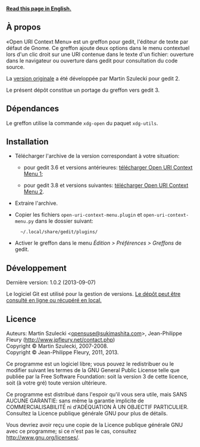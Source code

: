 <p lang="en"><strong><a hreflang="en" href="http://www.jpfleury.net/en/software/open-uri-context-menu.php">Read this page in English.</a></strong></p>

## À propos

«Open URI Context Menu» est un greffon pour gedit, l'éditeur de texte par défaut de Gnome. Ce greffon ajoute deux options dans le menu contextuel lors d'un clic droit sur une URI contenue dans le texte d'un fichier: ouverture dans le navigateur ou ouverture dans gedit pour consultation du code source.

La [version originale](http://wiki.sukimashita.com/GEdit_Plugins) a été développée par Martin Szulecki pour gedit 2.

Le présent dépôt constitue un portage du greffon vers gedit 3.

## Dépendances

Le greffon utilise la commande `xdg-open` du paquet `xdg-utils`.

## Installation

- Télécharger l'archive de la version correspondant à votre situation:

	- pour gedit 3.6 et versions antérieures: [télécharger Open URI Context Menu 1](https://gitorious.org/projets-divers/open-uri-context-menu/archive/v1.zip);
	
	- pour gedit 3.8 et versions suivantes: [télécharger Open URI Context Menu 2](https://gitorious.org/projets-divers/open-uri-context-menu/archive/master.zip).

- Extraire l'archive.

- Copier les fichiers `open-uri-context-menu.plugin` et `open-uri-context-menu.py` dans le dossier suivant:

		~/.local/share/gedit/plugins/

- Activer le greffon dans le menu *Édition > Préférences > Greffons* de gedit.

## Développement

Dernière version: 1.0.2 (2013-09-07)

Le logiciel Git est utilisé pour la gestion de versions. [Le dépôt peut être consulté en ligne ou récupéré en local.](https://gitorious.org/projets-divers/open-uri-context-menu)

## Licence

Auteurs: Martin Szulecki <<opensuse@sukimashita.com>>, Jean-Philippe Fleury (<http://www.jpfleury.net/contact.php>)  
Copyright © Martin Szulecki, 2007-2008.  
Copyright © Jean-Philippe Fleury, 2011, 2013.

Ce programme est un logiciel libre; vous pouvez le redistribuer ou le
modifier suivant les termes de la GNU General Public License telle que
publiée par la Free Software Foundation: soit la version 3 de cette
licence, soit (à votre gré) toute version ultérieure.

Ce programme est distribué dans l'espoir qu'il vous sera utile, mais SANS
AUCUNE GARANTIE: sans même la garantie implicite de COMMERCIALISABILITÉ
ni d'ADÉQUATION À UN OBJECTIF PARTICULIER. Consultez la Licence publique
générale GNU pour plus de détails.

Vous devriez avoir reçu une copie de la Licence publique générale GNU avec
ce programme; si ce n'est pas le cas, consultez
<http://www.gnu.org/licenses/>.

